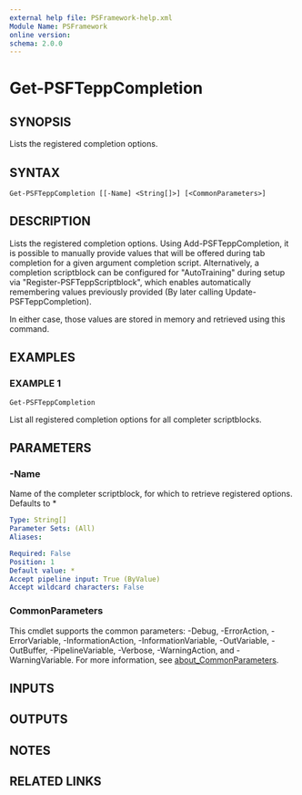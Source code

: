 ```yaml
---
external help file: PSFramework-help.xml
Module Name: PSFramework
online version:
schema: 2.0.0
---
```


# Get-PSFTeppCompletion

## SYNOPSIS
Lists the registered completion options.

## SYNTAX

```
Get-PSFTeppCompletion [[-Name] <String[]>] [<CommonParameters>]
```

## DESCRIPTION
Lists the registered completion options.
Using Add-PSFTeppCompletion, it is possible to manually provide values that will be offered during tab completion for a given argument completion script.
Alternatively, a completion scriptblock can be configured for "AutoTraining" during setup via "Register-PSFTeppScriptblock", which enables automatically
remembering values previously provided (By later calling Update-PSFTeppCompletion).

In either case, those values are stored in memory and retrieved using this command.

## EXAMPLES

### EXAMPLE 1
```
Get-PSFTeppCompletion
```

List all registered completion options for all completer scriptblocks.

## PARAMETERS

### -Name
Name of the completer scriptblock, for which to retrieve registered options.
Defaults to *

```yaml
Type: String[]
Parameter Sets: (All)
Aliases:

Required: False
Position: 1
Default value: *
Accept pipeline input: True (ByValue)
Accept wildcard characters: False
```

### CommonParameters
This cmdlet supports the common parameters: -Debug, -ErrorAction, -ErrorVariable, -InformationAction, -InformationVariable, -OutVariable, -OutBuffer, -PipelineVariable, -Verbose, -WarningAction, and -WarningVariable. For more information, see [about_CommonParameters](http://go.microsoft.com/fwlink/?LinkID=113216).

## INPUTS

## OUTPUTS

## NOTES

## RELATED LINKS
